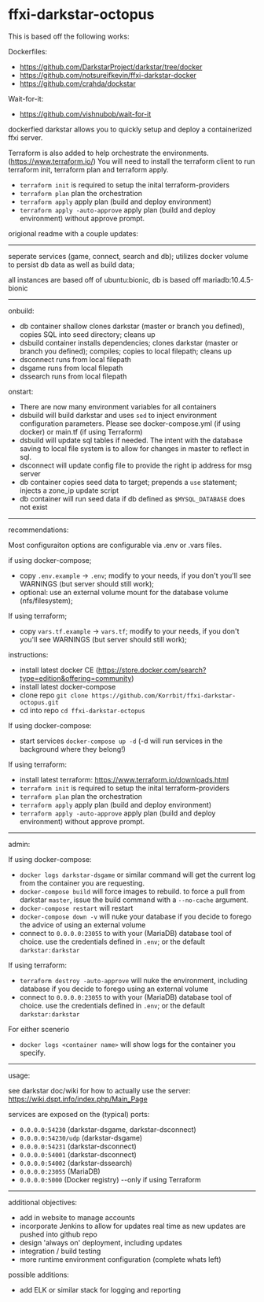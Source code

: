 # ffxi-darkstar-octopus

This is based off the following works:

Dockerfiles:
* https://github.com/DarkstarProject/darkstar/tree/docker
* https://github.com/notsureifkevin/ffxi-darkstar-docker
* https://github.com/crahda/dockstar

Wait-for-it:
* https://github.com/vishnubob/wait-for-it


dockerfied darkstar allows you to quickly setup and deploy a containerized ffxi server.

Terraform is also added to help orchestrate the environments. (https://www.terraform.io/) You will need to install the terraform client to run terraform init, terraform plan and terraform apply.

* `terraform init` is required to setup the inital terraform-providers
* `terraform plan` plan the orchestration
* `terraform apply` apply plan (build and deploy environment)
* `terraform apply -auto-approve` apply plan (build and deploy environment) without approve prompt.


origional readme with a couple updates:

---

seperate services (game, connect, search and db); utilizes docker volume to persist db data as well as build data;

all instances are based off of ubuntu:bionic, db is based off mariadb:10.4.5-bionic

---

onbuild:
- db container shallow clones darkstar (master or branch you defined), copies SQL into seed directory; cleans up
- dsbuild container installs dependencies; clones darkstar (master or branch you defined); compiles; copies to local filepath; cleans up
- dsconnect runs from local filepath
- dsgame runs from local filepath
- dssearch runs from local filepath

onstart:
- There are now many environment variables for all containers
- dsbuild will build darkstar and uses `sed` to inject environment configuration parameters. Please see docker-compose.yml (if using docker) or main.tf (if using Terraform)
- dsbuild will update sql tables if needed. The intent with the database saving to local file system is to allow for changes in master to reflect in sql.
- dsconnect will update config file to provide the right ip address for msg server
- db container copies seed data to target; prepends a `use` statement; injects a zone_ip update script
- db container will run seed data if db defined as `$MYSQL_DATABASE` does not exist

---

recommendations:

Most configuraiton options are configurable via .env or .vars files.

if using docker-compose;
- copy `.env.example` -> `.env`; modify to your needs, if you don't you'll see WARNINGS (but server should still work);
- optional: use an external volume mount for the database volume (nfs/filesystem);

If using terraform;
- copy `vars.tf.example` -> `vars.tf`; modify to your needs, if you don't you'll see WARNINGS (but server should still work);

instructions:

* install latest docker CE (https://store.docker.com/search?type=edition&offering=community)
* install latest docker-compose
* clone repo `git clone https://github.com/Korrbit/ffxi-darkstar-octopus.git`
* cd into repo `cd ffxi-darkstar-octopus`

If using docker-compose:
* start services `docker-compose up -d` (-d will run services in the background where they belong!)

If using terraform:
* install latest terraform: https://www.terraform.io/downloads.html
* `terraform init` is required to setup the inital terraform-providers
* `terraform plan` plan the orchestration
* `terraform apply` apply plan (build and deploy environment)
* `terraform apply -auto-approve` apply plan (build and deploy environment) without approve prompt.

---

admin:

If using docker-compose:
* `docker logs darkstar-dsgame` or similar command will get the current log from the container you are requesting.
* `docker-compose build` will force images to rebuild. to force a pull from darkstar `master`, issue the build command with a `--no-cache` argument.
* `docker-compose restart` will restart
* `docker-compose down -v` will nuke your database if you decide to forego the advice of using an external volume
* connect to `0.0.0.0:23055` to with your (MariaDB) database tool of choice. use the credentials defined in `.env`; or the default `darkstar:darkstar`

If using terraform:
* `terraform destroy -auto-approve` will nuke the environment, including database if you decide to forego using an external volume
* connect to `0.0.0.0:23055` to with your (MariaDB) database tool of choice. use the credentials defined in `.env`; or the default `darkstar:darkstar`

For either scenerio
* `docker logs <container name>` will show logs for the container you specify.

---

usage:

see darkstar doc/wiki for how to actually use the server: https://wiki.dspt.info/index.php/Main_Page

services are exposed on the (typical) ports:

- `0.0.0.0:54230` (darkstar-dsgame, darkstar-dsconnect)
- `0.0.0.0:54230/udp` (darkstar-dsgame)
- `0.0.0.0:54231` (darkstar-dsconnect)
- `0.0.0.0:54001` (darkstar-dsconnect)
- `0.0.0.0:54002` (darkstar-dssearch)
- `0.0.0.0:23055` (MariaDB)
- `0.0.0.0:5000` (Docker registry) --only if using Terraform

---

additional objectives:
* add in website to manage accounts
* incorporate Jenkins to allow for updates real time as new updates are pushed into github repo
* design 'always on' deployment, including updates
* integration / build testing
* more runtime environment configuration (complete whats left)

possible additions:
* add ELK or similar stack for logging and reporting